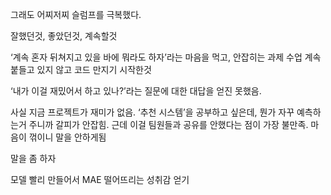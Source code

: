 그래도 어찌저찌 슬럼프를 극복했다.

잘했던것, 좋았던것, 계속할것

‘계속 혼자 뒤쳐지고 있을 바에 뭐라도 하자’라는 마음을 먹고, 안잡히는 과제 수업 계속 붙들고 있지 않고 코드 만지기 시작한것

‘내가 이걸 재밌어서 하고 있나?’라는 질문에 대한 대답을 얻진 못했음.

사실 지금 프로젝트가 재미가 없음. ‘추천 시스템’을 공부하고 싶은데, 뭔가 자꾸 예측하는거 주니까 갈피가 안잡힘. 근데 이걸 팀원들과 공유를 안했다는 점이 가장 불만족. 마음이 꺾이니 말을 안하게됨

말을 좀 하자

모델 빨리 만들어서 MAE 떨어뜨리는 성취감 얻기

